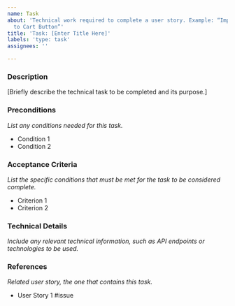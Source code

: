 ```yaml
---
name: Task
about: 'Technical work required to complete a user story. Example: “Implement Add
  to Cart Button”'
title: 'Task: [Enter Title Here]'
labels: 'type: task'
assignees: ''

---
```


### Description
[Briefly describe the technical task to be completed and its purpose.]

### Preconditions
*List any conditions needed for this task.*
- Condition 1
- Condition 2

### Acceptance Criteria
*List the specific conditions that must be met for the task to be considered complete.*
- Criterion 1
- Criterion 2

### Technical Details
*Include any relevant technical information, such as API endpoints or technologies to be used.*

### References
*Related user story, the one that contains this task.*
- User Story 1 #issue
